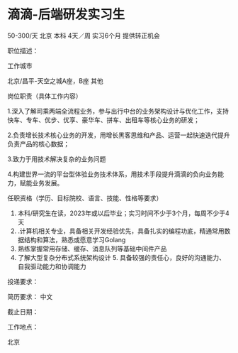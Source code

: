 # 滴滴-后端研发实习生

50-300/天 北京 本科 4天／周 实习6个月 提供转正机会

职位描述：

工作城市 

北京/昌平-天空之城A座，B座 其他 

岗位职责（具体工作内容） 

1.深入了解司乘两端全流程业务，参与出行中台的业务架构设计与优化工作，支持快车、专车、优步、优享、豪华车、拼车、出租车等核心业务的研发；

 2.负责增长技术核心业务的开发，用增长黑客思维和产品、运营一起快速迭代提升负责产品的核心数据； 

3.致力于用技术解决复杂的业务问题 

4.构建世界一流的平台型体验业务技术体系，用技术手段提升滴滴的负向业务能力，赋能业务发展。 

任职资格（学历、目标院校、语言、技能、性格等要求）

1. 本科/研究生在读，2023年或以后毕业；实习时间不少于3个月，每周不少于4天
2.  .计算机相关专业，具备相关开发经验优先，具备扎实的编程功底，精通常用数据结构和算法，熟悉或愿意学习Golang 
3. 熟练掌握常用存储、缓存、消息队列等基础中间件产品 
4. 了解大型复杂分布式系统架构设计 5. 具备较强的责任心，良好的沟通能力、自我驱动能力和协调能力

投递要求：

简历要求： 中文

截止日期：

工作地点：

北京